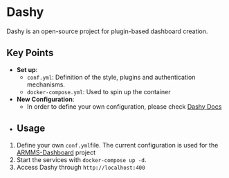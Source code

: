 # Dashy

Dashy is an open-source project for plugin-based dashboard creation.

## Key Points

- **Set up**:
  - `conf.yml`: Definition of the style, plugins and authentication mechanisms.
  - `docker-compose.yml`: Used to spin up the container
- **New Configuration**:
  - In order to define your own configuration, please check [Dashy Docs](https://dashy.to/docs/)
- ## Usage
  

1. Define your own `conf.yml`file. The current configuration is used for the [ARMMS-Dashboard](https://armms-dashboard.aorief.com) project
2. Start the services with `docker-compose up -d`.
3. Access Dashy through `http://localhost:400`
